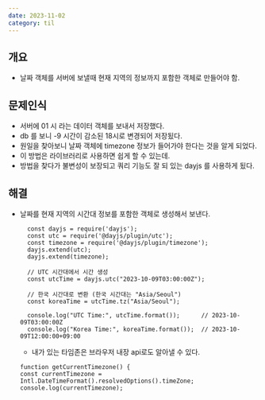 ```yaml
---
date: 2023-11-02
category: til
---
```


## 개요

- 날짜 객체를 서버에 보낼때 현재 지역의 정보까지 포함한 객체로 만들어야 함.

## 문제인식

- 서버에 01 시 라는 데이터 객체를 보내서 저장했다.
- db 를 보니 -9 시간이 감소된 18시로 변경되어 저장됬다.
- 원일을 찾아보니 날짜 객체에 timezone 정보가 들어가야 한다는 것을 알게 되었다.
- 이 방법은 라이브러리로 사용하면 쉽게 할 수 있는데.
- 방법을 찾다가 불변성이 보장되고 쿼리 기능도 잘 되 있는 dayjs 를 사용하게 됬다.

## 해결

- 날짜를 현재 지역의 시간대 정보를 포함한 객체로 생성해서 보낸다.

  ```
    const dayjs = require('dayjs');
    const utc = require('@dayjs/plugin/utc');
    const timezone = require('@dayjs/plugin/timezone');
    dayjs.extend(utc);
    dayjs.extend(timezone);

    // UTC 시간대에서 시간 생성
    const utcTime = dayjs.utc("2023-10-09T03:00:00Z");

    // 한국 시간대로 변환 (한국 시간대는 "Asia/Seoul")
    const koreaTime = utcTime.tz("Asia/Seoul");

    console.log("UTC Time:", utcTime.format());      // 2023-10-09T03:00:00Z
    console.log("Korea Time:", koreaTime.format());  // 2023-10-09T12:00:00+09:00
  ```

  - 내가 있는 타임존은 브라우저 내장 api로도 알아낼 수 있다.

  ```
  function getCurrentTimezone() {
  const currentTimezone = Intl.DateTimeFormat().resolvedOptions().timeZone;
  console.log(currentTimezone);
  ```
